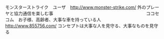 モンスターストライク　ユーザ　http://www.monster-strike.com/
外のプレーヤと協力通信を楽しむ事　　　　　　　　　　　　　　　　　　　　　
ココセコム　お子様、高齢者、大事な車を持っている人　　　　http://www.855756.com/
コンセプトは大事な人を見守る、大事なものを見守る
